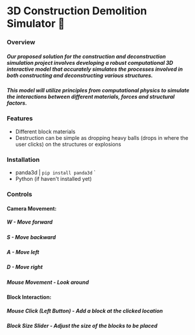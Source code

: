 # 3D Construction Demolition Simulator 🧱

### Overview

##### Our proposed solution for the construction and deconstruction simulation project involves developing a robust computational 3D interactive model that accurately simulates the processes involved in both constructing and deconstructing various structures. 

##### This model will utilize principles from computational physics to simulate the interactions between different materials, forces and structural factors.

### Features
- Different block materials
- Destruction can be simple as dropping heavy balls (drops in where the user clicks) on the structures or explosions

### Installation
- panda3d | `pip install panda3d`
`
- Python (if haven't installed yet)

### Controls
#### Camera Movement:
##### W - Move forward
##### S - Move backward
##### A - Move left
##### D - Move right
##### Mouse Movement - Look around

#### Block Interaction:
##### Mouse Click (Left Button) - Add a block at the clicked location
##### Block Size Slider - Adjust the size of the blocks to be placed
